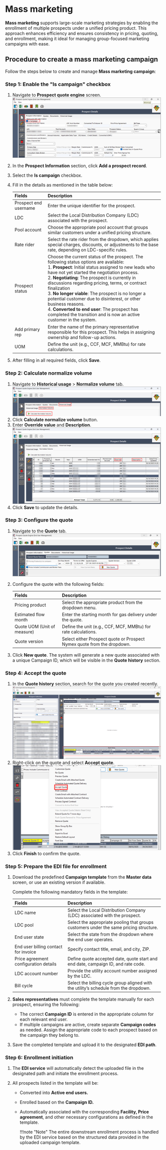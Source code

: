 # Mass marketing
 
**Mass marketing** supports large-scale marketing strategies by enabling the enrollment of multiple prospects under a unified pricing product. This approach enhances efficiency and ensures consistency in pricing, quoting, and enrollment, making it ideal for managing group-focused marketing campaigns with ease.

## Procedure to create a mass marketing campaign
 
Follow the steps below to create and manage **Mass marketing campaign**:
 
### Step 1: Enable the "Is campaign" checkbox
 
1. Navigate to **Prospect quote engine** screen.
   ![mass marketing](./images/mass_marketing_pqe_img.png)
2. In the **Prospect Information** section, click **Add a prospect record**.
3. Select the **Is campaign** checkbox. 
4. Fill in the details as mentioned in the table below: 
   
    | Fields | Description |
    |--------| ------------ |
    | Prospect end username| Enter the unique identifier for the prospect.|
    | LDC |  Select the Local Distribution Company (LDC) associated with the prospect.|
    |Pool account | Choose the appropriate pool account that groups similar customers under a unified pricing structure.|
    | Rate rider |  Select the rate rider from the dropdown, which applies special charges, discounts, or adjustments to the base rate, depending on LDC-specific rules.|
    | Prospect status | Choose the current status of the prospect. The following status options are available: <br> 1. **Prospect**: Initial status assigned to new leads who have not yet started the negotiation process. <br> 2. **Negotiating**: The prospect is currently in discussions regarding pricing, terms, or contract finalization <br> 3. **No longer viable**: The prospect is no longer a potential customer due to disinterest, or other business reasons. <br> 4. **Converted to end user**: The prospect has completed the transition and is now an active customer in the system.|
    | Add primary rep | Enter the name of the primary representative responsible for this prospect. This helps in assigning ownership and follow-up actions.|
    | UOM | Define the unit (e.g., CCF, MCF, MMBtu) for rate calculations. |

5. After filling in all required fields, click **Save**.
 
### Step 2: Calculate normalize volume
 
1. Navigate to **Historical usage** > **Normalize volume** tab.
   ![normalize volume](./images/normalisevol_pqe.png) 
2. Click **Calculate normalize volume** button.
3. Enter  **Override value** and **Description**.
   ![override value](./images/overide_pqe_img.png)
4. Click **Save** to update the details.
 
### Step 3: Configure the quote
 
1. Navigate to the **Quote** tab.
   ![quote](./images/new_quote_pqe_img.png)
2. Configure the quote with the following fields:

    | Fields | Description |
    |--------| ------------ |
    | Pricing product | Select the appropriate product from the dropdown menu.|
    | Estimated flow month | Enter the starting month for gas delivery under the quote. |
    | Quote UOM (Unit of measure) | Define the unit (e.g., CCF, MCF, MMBtu) for rate calculations. |
    | Quote version | Select either Prospect quote or Prospect Nymex quote from the dropdown. |     
    
3. Click **New quote**. The system will generate a new quote associated with a unique Campaign ID, which will be visible in the **Quote history** section.  
 
### Step 4: Accept the quote
 
1. In the **Quote history** section, search for the quote you created recently.
    ![quote history](./images/quote_history_pqe_img.png)
2. Right-click on the quote and select **Accept quote**.
    ![accept quote](./images/quote_accept_pqe_img.png)
3. Click **Finish** to confirm the quote.
 
### Step 5: Prepare the EDI file for enrollment

1. Download the predefined **Campaign template** from the **Master data** screen, or use an existing version if available.

    Complete the following mandatory fields in the template:
       
    | Fields | Description |
    |--------| ------------ |
    | LDC name | Select the Local Distribution Company (LDC) associated with the prospect. |
    | LDC pool | Select the appropriate pooling that groups customers under the same pricing structure. |
    | End user state | Select the state from the dropdown where the end user operates. |
    | End user billing contact for invoice |Specify contact title, email, and city, ZIP. |
    | Price agreement configuration details | Define quote accepted date, quote start and end date, campaign ID, and rate code. |
    | LDC account number | Provide the utility account number assigned by the LDC. |
    | Bill cycle | Select the billing cycle group aligned with the utility’s schedule from the dropdown. |

2. **Sales representatives** must complete the template manually for each prospect, ensuring the following:
    - The correct **Campaign ID** is entered in the appropriate column for each relevant end user.
    - If multiple campaigns are active, create separate **Campaign codes** as needed. Assign the appropriate code to each prospect based on the campaign they belong to.

3. Save the completed template and upload it to the designated **EDI path**.
 
### Step 6: Enrollment initiation
 
1. The **EDI service** will automatically detect the uploaded file in the designated path and initiate the enrollment process.
2. All prospects listed in the template will be:

    * Converted into **Active end users.**
    * Enrolled based on the **Campaign ID.**
    * Automatically associated with the corresponding **Facility, Price agreement**, and other necessary configurations as defined in the template.

        !!!note "Note" 
            The entire downstream enrollment process is handled by the EDI service based on the structured data provided in the uploaded campaign template.